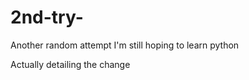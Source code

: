 # 2nd-try-
Another random attempt 
I'm still hoping to learn python 
            
Actually detailing the change
